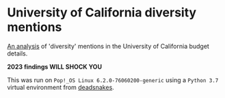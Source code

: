 # University of California diversity mentions

[An analysis](https://github.com/megawidget/uc_diversities/blob/master/diversities.ipynb) of 'diversity' mentions in the University of California budget details.

**2023 findings WILL SHOCK YOU**

This was run on `Pop!_OS Linux 6.2.0-76060200-generic` using a `Python 3.7` virtual environment from [deadsnakes](https://launchpad.net/~deadsnakes/+archive/ubuntu/ppa).
